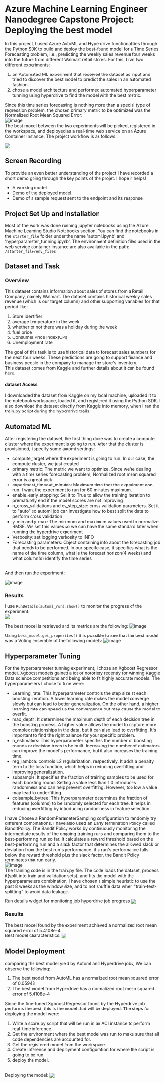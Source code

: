 # Azure Machine Learning Engineer Nanodegree Capstone Project: Deploying the best model

In this project, I used Azure AutoML and Hyperdrive functionalities through the Python SDK to build and deploy
the best-found model for a Time Series Forecasting problem, i.e., predicting the weekly sales revenue four weeks into the future
from different Walmart retail stores. For this, I ran two different experiments: 

1. an Automated ML experiment that received the dataset as input
and tried to discover the best model to predict the sales in an automated fashion.
2. chose a model architecture and performed automated hyperparameter tunning using hyperdrive to find the model with the best metric.

Since this time series forecasting is nothing more than a special type of regression problem, the chosen primary metric to be optimized was the Normalized Root Mean Squared Error: <br>
![image](https://github.com/hualcosa/nd00333-capstone/assets/46836901/5107c40a-24eb-47a4-9130-5b025852ecf8)
<br>
The best model between the two experiments will be picked, registered in the workspace, and deployed as a real-time web service on an Azure Container Instance. The project workflow is as follows: <br>

<img align="center" src="images/project_workflow.png">

## Screen Recording
To provide an even better understanding of the project I have recorded a short demo going through the key points of the projet. I hope it helps!
<screencast>
- A working model
- Demo of the deployed  model
- Demo of a sample request sent to the endpoint and its response

## Project Set Up and Installation
Most of the work was done running jupyter notebooks using the Azure Machine Learning Studio Notebooks section. You can find the notebooks in the `starter_file` folder under the name 'automl.ipynb' and 'hyperparameter_tunning.ipynb'.
The environment definition files used in the web service container instance are also available in the path: `/starter_file/env_files`

## Dataset and Task

### Overview
This dataset contains information about sales of stores from a Retail Company, namely Walmart. The dataset contains historical weekly sales revenue (which is our target column) and other
supporting variables for that period like:

1. Store identifier
2. average temperature in the week 
3. whether or not there was a holiday during the week
4. fuel price
5. Consumer Price Index(CPI)
6. Unemployment rate 

The goal of this task is to use historical data to forecast sales numbers for the next four weeks. These predictions are going to support
finance and business people in the company to manage the store's inventory. <br>
This dataset comes from Kaggle and further details about it can be found [here.](https://www.kaggle.com/datasets/asahu40/walmart-data-analysis-and-forcasting) 

#### dataset Access
I downloaded the dataset from Kaggle on my local machine, uploaded it to the notebook workspace, loaded it, and registered it using the Python SDK. I also download the dataset directly from Kaggle into memory, when I ran the train.py script during the hyperdrive trails.

## Automated ML
After registering the dataset, the first thing done was to create a compute cluster where the experiment is going to run.
After that the cluster is provisioned, I specify some automl settings:
- compute_target where the experiment is going to run. In our case, the compute cluster, we just created
- primary metric: The metric we want to optimize. Since we're dealing with a time series forecasting problem, Normalized root mean squared error is a great pick
- experiment_timeout_minutes: Maximum time that the experiment can run. I want the experiment to run for 60 minutes maximum.
- enable_early_stopping: Set it to True to allow the training iteration to prematurely end if the model scores are not improving
- n_cross_validations and cv_step_size: cross validation parameters. Set it to "auto" so automl job can investigate how to best split the data to perform cross validation
- y_min and y_max: The minimum and maximum values used to normalize RMSE. We set this values so we can have the same standard later when running the hyperdrive experiment 
- Verbosity: set logging verbosity to INFO
- Forecasting parameters: Object containing info about the forecasting job that needs to be performed. In our specifc case, it specifies what is the name of the time column, what is the forecast horizon(4 weeks) and what column(s) identify the time series
<br>
And then run the experiment:<br>

![image](https://github.com/hualcosa/nd00333-capstone/assets/46836901/af85af86-fcd1-4ba4-b506-0fd7ec4a872e)

### Results
I use ```RunDetails(automl_run).show()``` to monitor the progress of the experiment.<br>
<img align="center" src="images/hyperdrive_runDetails.png">

The best model is retrieved and its metrics are the following:
![image](https://github.com/hualcosa/nd00333-capstone/assets/46836901/a31b834e-f21a-469f-9fa3-76c93988403c)

Using ```best_model.get_properties()``` it is possible to see that the best model was a Voting ensemble of the following models:
![image](https://github.com/hualcosa/nd00333-capstone/assets/46836901/456511ab-aed8-42cd-971c-d006c205cbfc)

## Hyperparameter Tuning
For the hyperparameter tunning experiment, I chose an Xgboost Regressor model. Xgboost models gained a lot of notoriety recently for winning Kaggle Data science competitions and being able to fit highly accurate models. The hyperparameters I chose to tune were:
 - Learning_rate: This hyperparameter controls the step size at each boosting iteration. A lower learning rate makes the model converge slowly but can lead to better generalization. On the other hand, a higher learning rate can speed up the convergence but may cause the model to overfit.
 - max_depth:  It determines the maximum depth of each decision tree in the boosting process. A higher value allows the model to capture more complex relationships in the data, but it can also lead to overfitting. It's important to find the right balance for your specific problem.
 - n_estimators: This hyperparameter specifies the number of boosting rounds or decision trees to be built. Increasing the number of estimators can improve the model's performance, but it also increases the training time.
 - reg_lambda: controls L2 regularization, respectively. It adds a penalty term to the loss function, which helps in reducing overfitting and improving generalization.
 - subsample: It specifies the fraction of training samples to be used for each boosting round. Setting a value less than 1.0 introduces randomness and can help prevent overfitting. However, too low a value may lead to underfitting.
 - colsample_bytree: This hyperparameter determines the fraction of features (columns) to be randomly selected for each tree. It helps in reducing overfitting by introducing randomness in feature selection.
   
I have Chosen a RandomParameterSampling configuration to randomly try different combinations. I have also used an Early termination Policy called BanditPolicy. The Bandit Policy works by continuously monitoring the intermediate results of the ongoing training runs and comparing them to the best-performing run so far. It calculates a reward threshold based on the best-performing run and a slack factor that determines the allowed slack or deviation from the best run's performance. if a run's performance falls below the reward threshold plus the slack factor, the Bandit Policy terminates that run early.
<br>
![image](https://github.com/hualcosa/nd00333-capstone/assets/46836901/be3d34e3-7a48-400c-a1a9-939c43341155)
<br>
The training code is in the train.py file. The code loads the dataset, process it(split into train and validation sets), and fits the model with the hyperparameters combination. I have chosen a simple heuristic to use the past 8 weeks as the window size, and to not shuffle data
when "train-test-splitting" to avoid data leakage.

Run details widget for monitoring job hyperdrive job progress
<img align="center" src="images/hyperdrive_runDetails.png">
### Results
The best model found by the experiment achieved a normalized root mean squared error of 5.4108e-4
<br>
Best model characteristics:
<img align="center" src="images/hyperdrive_best_model.png">
## Model Deployment
comparing the best model yield by Automl and Hyperdrive jobs, We can observe the following:<br>

1. The best model from AutoML has a normalized root mean squared error of 0.05943
2. The best model from Hyperdrive has a normalized root mean squared error of 5.4108e-4

Since the fine-tuned Xgboost Regressor found by the Hyperdrive job performs the best, this is the model that will be deployed.
The steps for deploying the model were:
1. Write a score.py script that will be run in an ACI instance to perform real-time inference.
2. Get the environment where the best model was run to make sure that all code dependencies are accounted for.
3. Get the registered model from the workspace.
4. Create inference and deployment configuration for where the script is going to be run.
5. deploy the model.
<br>
Deploying the model:
<img align="center" src="images/model_endpoint_healthy.png">
